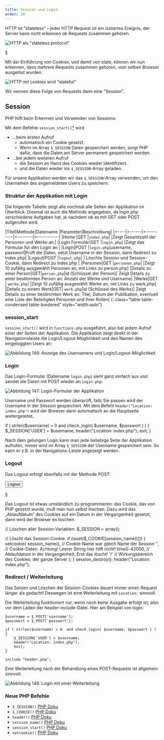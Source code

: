 ```yaml
---
title: Session und Login
order: 20
---
```


HTTP ist "stateless" - jeder HTTP Request ist ein isoliertes Ereignis, der
Server kann nicht erkennen ob Requests zusammen gehören.

![HTTP als "stateless protocol"](/images/stateless-http.svg)

§

Mit der Einführung von Cookies, und damit von state, können
wir nun erkennen, dass mehrere Requests zusammen gehören,
vom selben Browser ausgelöst wurden. 

![HTTP mit cookies wird "stateful"](/images/stateful-http-with-cookies.svg)

Wir nennen diese Folge von Requests dann eine "Session".

Session
--------
PHP hilft beim Erkennen und Verwenden von Sessions:

Mit dem Befehle  `session_start()`[*](http://www.php.net/manual/de/function.session-start.php)  wird 

* …beim ersten Aufruf 
  * automatisch ein Cookie gesetzt. 
  * Wenn im Array `$_SESSION` Daten gespeichert werden, sorgt PHP dafür, dass die Daten am Server permanent gespeichert werden.
* …bei jedem weiteren Aufruf 
  * die Session an Hand des Cookies wieder identifiziert.
  * und die Daten wieder ins `$_SESSION`-Array geladen.

Für unsere Applikation werden wir das `$_SESSION`-Array verwenden, um den Usernamen des angemeldeten Users zu speichern. 

### Struktur der Applikation mit Login


Die folgende Tabelle zeigt alle nochmal alle Seiten der Applikation im Überblick. 
Diesmal ist auch die Methode angegeben, da login.php verschiedene Aufgaben hat,
je nachdem ob es mit GET oder POST aufgerufen wird.

|Titel|Methode|Dateiname  |Parameter|Beschreibung|
|+----|+------|+----------|+--------|+-----------|
|Home |GET    |`index.php`|         |Zeigt Gesamtzahl der Personen und Werke an.| 
|Login Formular|GET    |`login.php`|         |Zeigt das Formular für den Login an        | 
|Login|POST   |`login.php`|username, passwort|Prüft die Daten, setzt Username in der Session, dann Redirect zu index.php| 
|Logout|POST   |`logout.php`| | Löschte Session und Session-Cookie, dann Redirect zu index.php | 
|Personen|GET |`personen.php`|   |Zeigt 10 zufällig ausgewählt Personen an, mit Links zu  person.php|
|Details zu einer Person|GET|`person.php`|id (Schlüssel der Person)| Zeigt Details zu einer bestimmten Person an: Anzahl der Werke und Username|
|Werke|GET    | `werke.php`|        |Zeigt 10 zufällig ausgewählt Werke an, mit Links zu werk.php| 
|Details zu einem Werk|GET| `werk.php`|id (Schlüssel des Werks)| Zeigt Details zu einer bestimmten Werk an: Titel, Datum der Publikation, eventuell eine Liste der Beteiligten Personen und ihrer Rollen|
{: class="table table-condensed table-bordered" style="width:auto"}

### session_start

`session_start()` wird in `functions.php` ausgeführt, also bei jedem Aufruf einer der Seiten der Applikation. Die Applikation zeigt direkt in der Navigationsleiste die Login/Logout-Möglichkeit und den Namen des eingeloggten Users an:


![Abbildung 146: Anzeige des Usernamens und Login/Logout-Möglichkeit](/images/image364.png)

### Login

Das Login-Formular (Dateiname `login.php`) sieht ganz einfach aus und sendet die Daten mit POST wieder an `login.php`:

![Abbildung 147: Login-Formular der Applikation](/images/image365.png)

Username und Passwort werden überprüft, falls Sie passen wird der Username in der Session gespeichert. Mit dem Befehl `header("Location: index.php")` wird der Browser dann automatisch an die Hauptseite weitergeleitet. 

<php caption="Überprüfung von username und passwort">
if ( strlen($username) > 0  and check_login( $username, $passwort ) ) {
    $_SESSION['USER'] = $username;
    header("Location: index.php");
    exit;
}
</php>

Nach dem gelungen Login kann man jede beliebige Seite der Applikation aufrufen, immer wird im Array `$_SESSION` der Username gespeichert sein. So kann er z.B. in der Navigations-Leiste angezeigt werden.

### Logout

Das Logout erfolgt ebenfalls mit der Methode POST:

<htmlcode>
  <form action="logout.php" method="post">
      <input type="submit" value="Logout" />
  </form>
</htmlcode>

§

Das Logout ist etwas umständlich zu programmieren: das Cookie, das von PHP gesetzt wurde, muß man nun selbst löschen. Dazu wird das „Ablaufdatum“ des Cookies auf ein Datum in der Vergangenheit gesetzt, dann wird der Browser es löschen.

<php>
// Löschen aller Session-Variablen.
$_SESSION = array();

// Löscht das Session-Cookie.
if (isset($_COOKIE[session_name()])) {
  setcookie(
    session_name(),  // Cookie-Name war gleich Name der Session 
    '',             // Cookie-Daten. Achtung! Leerer String hier hilft nicht!
    time()-42000,  // Ablaufdatum in der Vergangenheit. Erst das löscht!
    '/'           // Wirkungsbereich des Cookies: der ganze Server
   );
}
session_destroy();
header("Location: index.php");
</php>

### Redirect / Weiterleitung

Das Setzen und Löschen der Session-Cookies dauert immer einen Request länger als gedacht! Deswegen ist eine Weiterleitung mit `Location:` sinnvoll. 

Die Weiterleitung funktioniert nur, wenn noch keine Ausgabe erfolgt ist, also vor dem Laden der header-include-Datei. Hier am Beispiel von login:

<php>
<?php
    $pagetitle = "Login";
    include "functions.php";

    $username = $_POST['username'];
    $passwort = $_POST['passwort'];

    if ( strlen($username) > 0  and check_login( $username, $passwort ) ) {
        $_SESSION['USER'] = $username;	
        header("Location: index.php");
        exit;
    } 

    include "header.php";
</php>

Eine Weiterleitung nach der Behandlung eines POST-Requests ist allgemein sinnvoll.


![Abbildung 148: Login mit einer Weiterleitung](/images/image366.png)


### Neue PHP Befehle

* `$_SESSION()` [PHP Doku](http://php.net/manual/en/reserved.variables.session.php)
* `$_COOKIE()` [PHP Doku](http://php.net/manual/en/reserved.variables.cookies.php)
* `header()` [PHP Doku](http://www.php.net/manual/de/function.header.php)  
* `session_name()` [PHP Doku](http://www.php.net/manual/de/function.session-name.php)
* `session_start()` [PHP Doku](http://www.php.net/manual/de/function.session-start.php)  
* `setcookie()` [PHP Doku](http://www.php.net/manual/de/function.setcookie.php)
